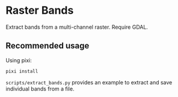 # Raster Bands
Extract bands from a multi-channel raster. Require GDAL.

## Recommended usage
Using pixi:
```
pixi install
```
`scripts/extract_bands.py` provides an example to extract and save individual bands from a file.
